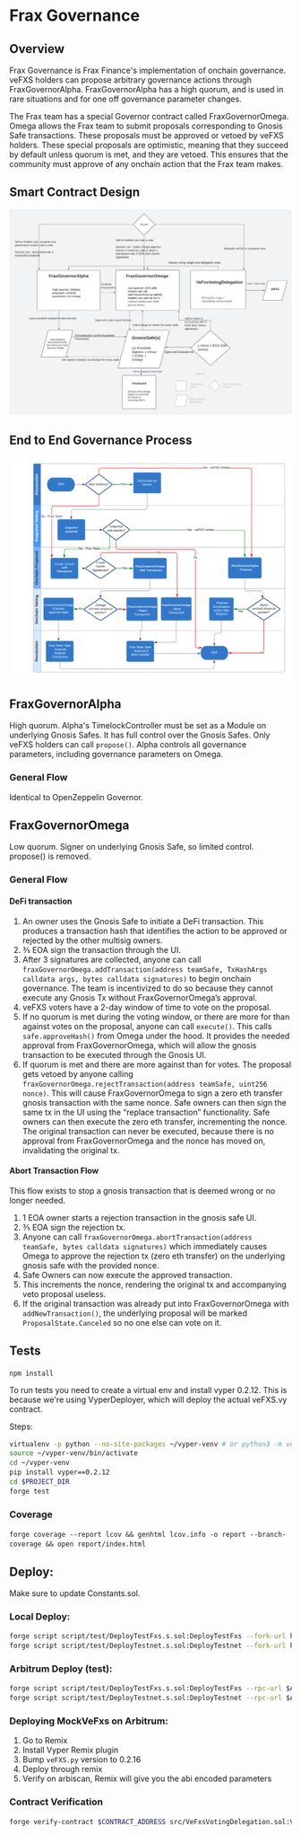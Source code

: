 # Frax Governance

## Overview

Frax Governance is Frax Finance's implementation of onchain governance. veFXS holders can propose arbitrary governance actions through FraxGovernorAlpha. FraxGovernorAlpha has a high quorum, and is used in rare situations and for one off governance parameter changes.

The Frax team has a special Governor contract called FraxGovernorOmega. Omega allows the Frax team to submit proposals corresponding to Gnosis Safe transactions. These proposals must be approved or vetoed by veFXS holders. These special proposals are optimistic, meaning that they succeed by default unless quorum is met, and they are vetoed. This ensures that the community must approve of any onchain action that the Frax team makes.

## Smart Contract Design

![Smart Contract Design](./images/frxGovSmartContractDesign.png "Smart Contract Design")

## End to End Governance Process

![End to End Governance Process](./images/frxGovSwimlanes.png "End to End Governance Process")

## FraxGovernorAlpha
High quorum. Alpha's TimelockController must be set as a Module on underlying Gnosis Safes. It has full control over the Gnosis Safes. Only veFXS holders can call `propose()`. Alpha controls all governance parameters, including governance parameters on Omega.

### General Flow
Identical to OpenZeppelin Governor.

## FraxGovernorOmega
Low quorum. Signer on underlying Gnosis Safe, so limited control. propose() is removed.

### General Flow
#### DeFi transaction
1. An owner uses the Gnosis Safe to initiate a DeFi transaction. This produces a transaction hash that identifies the action to be approved or rejected by the other multisig owners.
2. ⅗ EOA sign the transaction through the UI.
3. After 3 signatures are collected, anyone can call `fraxGovernorOmega.addTransaction(address teamSafe, TxHashArgs calldata args, bytes calldata signatures)` to begin onchain governance. The team is incentivized to do so because they cannot execute any Gnosis Tx without FraxGovernorOmega’s approval.
4. veFXS voters have a 2-day window of time to vote on the proposal.
5. If no quorum is met during the voting window, or there are more for than against votes on the proposal, anyone can call `execute()`. This calls `safe.approveHash()` from Omega under the hood. It provides the needed approval from FraxGovernorOmega, which will allow the gnosis transaction to be executed through the Gnosis UI.
6. If quorum is met and there are more against than for votes. The proposal gets vetoed by anyone calling `fraxGovernorOmega.rejectTransaction(address teamSafe, uint256 nonce)`. This will cause FraxGovernorOmega to sign a zero eth transfer gnosis transaction with the same nonce. Safe owners can then sign the same tx in the UI using the “replace transaction” functionality. Safe owners can then execute the zero eth transfer, incrementing the nonce. The original transaction can never be executed, because there is no approval from FraxGovernorOmega and the nonce has moved on, invalidating the original tx.

#### Abort Transaction Flow
This flow exists to stop a gnosis transaction that is deemed wrong or no longer needed.

1. 1 EOA owner starts a rejection transaction in the gnosis safe UI.
2. ⅗ EOA sign the rejection tx.
3. Anyone can call `fraxGovernorOmega.abortTransaction(address teamSafe, bytes calldata signatures)` which immediately causes Omega to approve the rejection tx (zero eth transfer) on the underlying gnosis safe with the provided nonce.
4. Safe Owners can now execute the approved transaction.
5. This increments the nonce, rendering the original tx and accompanying veto proposal useless.
6. If the original transaction was already put into FraxGovernorOmega with `addNewTransaction()`, the underlying proposal will be marked `ProposalState.Canceled` so no one else can vote on it.

## Tests
`npm install`

To run tests you need to create a virtual env and install vyper 0.2.12. This is because we're using VyperDeployer,
which will deploy the actual veFXS.vy contract.

Steps:
```bash
virtualenv -p python --no-site-packages ~/vyper-venv # or python3 -m venv ~/vyper-venv
source ~/vyper-venv/bin/activate
cd ~/vyper-venv
pip install vyper==0.2.12
cd $PROJECT_DIR
forge test
```

### Coverage
`forge coverage --report lcov && genhtml lcov.info -o report --branch-coverage && open report/index.html`

## Deploy:
Make sure to update Constants.sol.

### Local Deploy:
 ```bash
forge script script/test/DeployTestFxs.s.sol:DeployTestFxs --fork-url http://localhost:8545 --broadcast
forge script script/test/DeployTestnet.s.sol:DeployTestnet --fork-url http://localhost:8545 --broadcast
 ```

### Arbitrum Deploy (test):
```bash
forge script script/test/DeployTestFxs.s.sol:DeployTestFxs --rpc-url $ARBI_RPC_URL -vvvvv --verify --etherscan-api-key $ARBISCAN_KEY --verifier-url $ARBISCAN_API_URL
forge script script/test/DeployTestnet.s.sol:DeployTestnet --rpc-url $ARBI_RPC_URL -vvvvv --verify --etherscan-api-key $ARBISCAN_KEY --verifier-url $ARBISCAN_API_URL
```

### Deploying MockVeFxs on Arbitrum:
1. Go to Remix
2. Install Vyper Remix plugin
3. Bump `veFXS.py` version to 0.2.16
4. Deploy through remix
5. Verify on arbiscan, Remix will give you the abi encoded parameters

### Contract Verification
```bash
forge verify-contract $CONTRACT_ADDRESS src/VeFxsVotingDelegation.sol:VeFxsVotingDelegation --verifier-url $ARBISCAN_API_URL --etherscan-api-key $ARBISCAN_KEY --chain 42161 --constructor-args $CONSTRUCTOR_ARGS --show-standard-json-input
```
